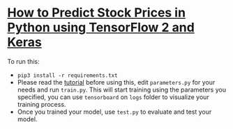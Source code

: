 # [How to Predict Stock Prices in Python using TensorFlow 2 and Keras](https://www.thepythoncode.com/article/stock-price-prediction-in-python-using-tensorflow-2-and-keras)

To run this:
- `pip3 install -r requirements.txt`
- Please read the [tutorial](https://www.thepythoncode.com/article/stock-price-prediction-in-python-using-tensorflow-2-and-keras) before using this, edit `parameters.py` for your needs and run `train.py`. This will start training using the parameters you specified, you can use `tensorboard` on `logs` folder to visualize your training process.
- Once you trained your model, use `test.py` to evaluate and test your model.